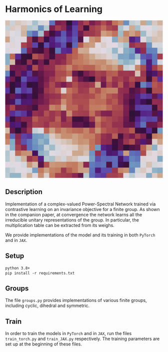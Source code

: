 # Harmonics of Learning
<p align="center">
<img src="rot_harm.png" alt="Rotational harmonics" width="700" />
</p>

## Description
Implementation of a complex-valued Power-Spectral Network trained via contrastive learning on an invariance objective for a finite group.
As shown in the companion paper, at convergence the network learns all the irreducible unitary representations of the group. In particular, the multiplication table can be extracted from its weighs.


We provide implementations of the model and its training in both `PyTorch` and in `JAX`.


## Setup
```
python 3.8+
pip install -r requirements.txt
```


## Groups
The file `groups.py` provides implementations of various finite groups, including cyclic, dihedral and symmetric.

## Train
In order to train the models in `PyTorch` and in `JAX`, run the files `train_torch.py` and `train_JAX.py` respectively. The training parameters are set up at the beginning of these files.
